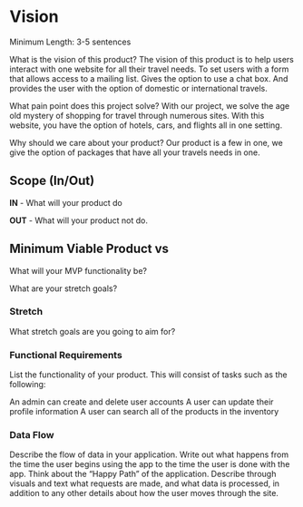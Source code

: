 # Vision

Minimum Length: 3-5 sentences

What is the vision of this product?
The vision of this product is to help users interact with one website for all their travel needs. To set users with a form that allows access to a mailing list. Gives the option to use a chat box. And provides the user with the option of domestic or international travels.

What pain point does this project solve?
With our project, we solve the age old mystery of shopping for travel through numerous sites. With this website, you have the option of hotels, cars, and flights all in one setting.

Why should we care about your product? 
Our product is a few in one, we give the option of packages that have all your travels needs in one.  

## Scope (In/Out)

**IN** - What will your product do


**OUT** - What will your product not do.


## Minimum Viable Product vs
What will your MVP functionality be?

What are your stretch goals?

### Stretch
What stretch goals are you going to aim for?

### Functional Requirements
List the functionality of your product. This will consist of tasks such as the following:

An admin can create and delete user accounts
A user can update their profile information
A user can search all of the products in the inventory

### Data Flow
Describe the flow of data in your application. Write out what happens from the time the user begins using the app to the time the user is done with the app. Think about the “Happy Path” of the application. Describe through visuals and text what requests are made, and what data is processed, in addition to any other details about how the user moves through the site.
